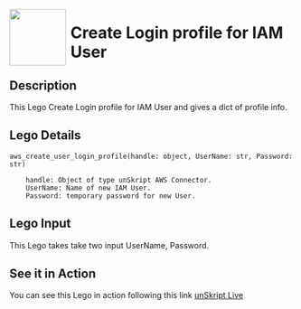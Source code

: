 [<img align="left" src="https://unskript.com/assets/favicon.png" width="100" height="100" style="padding-right: 5px">](https://unskript.com/assets/favicon.png) 
<h1>Create Login profile for IAM User </h1>

## Description
This Lego Create Login profile for IAM User and gives a dict of profile info.


## Lego Details

    aws_create_user_login_profile(handle: object, UserName: str, Password: str)

        handle: Object of type unSkript AWS Connector.
        UserName: Name of new IAM User.
        Password: temporary password for new User.

## Lego Input
This Lego takes take two input UserName, Password.


## See it in Action

You can see this Lego in action following this link [unSkript Live](https://unskript.com)